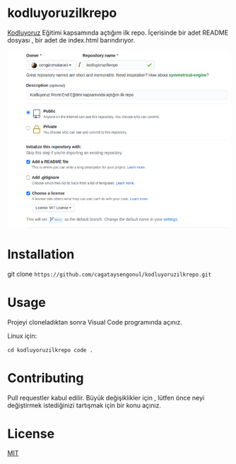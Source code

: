 # kodluyoruzilkrepo
[Kodluyoruz](https://kodluyoruz.org) Eğitimi kapsamında açtığım ilk repo.
İçerisinde bir adet README dosyası , bir adet de index.html barındırıyor.

![Kodluyoruz](https://github.com/Kodluyoruz/taskforce/blob/main/git/odev1/figures/github.png)


# Installation

git clone `https://github.com/cagataysengonul/kodluyoruzilkrepo.git`

# Usage

Projeyi cloneladıktan sonra Visual Code programında açınız.

Linux için:

``cd kodluyoruzilkrepo
code .``

# Contributing

Pull requestler kabul edilir. Büyük değişiklikler için , lütfen önce neyi değiştirmek istediğinizi tartışmak için bir konu açınız.

# License

[MIT](https://choosealicense.com/licenses/mit/)










